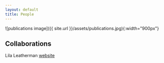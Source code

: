 ```yaml
---
layout: default
title: People
---
```


![publications image]({{ site.url }}/assets/publications.jpg){:width="900px"}

## Collaborations

Lila Leatherman [website](https://lleather.github.io/)
